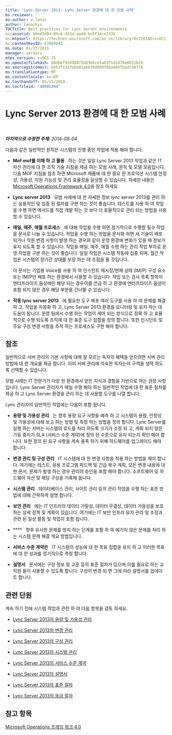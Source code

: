 ```yaml
---
title: 'Lync Server 2013: Lync Server 환경에 대 한 모범 사례'
ms.reviewer: ''
ms.author: v-lanac
author: lanachin
TOCTitle: Best practices for Lync Server environments
ms:assetid: b0e45d84-09c8-4d3e-aad0-bc6f34ce233b
ms:mtpsurl: https://technet.microsoft.com/en-us/library/Dn720348(v=OCS.15)
ms:contentKeyID: 63969642
ms.date: 01/27/2015
manager: serdars
mtps_version: v=OCS.15
ms.openlocfilehash: 00dbbf95990875b8366ce5a03f1d2d70e6652828
ms.sourcegitcommit: bb53f131fabb03a66f0d000f8ba668fbad190778
ms.translationtype: MT
ms.contentlocale: ko-KR
ms.lasthandoff: 05/11/2019
ms.locfileid: "40985394"
---
```

<div data-xmlns="http://www.w3.org/1999/xhtml">

<div class="topic" data-xmlns="http://www.w3.org/1999/xhtml" data-msxsl="urn:schemas-microsoft-com:xslt" data-cs="http://msdn.microsoft.com/en-us/">

<div data-asp="http://msdn2.microsoft.com/asp">

# <a name="best-practices-for-lync-server-2013-environments"></a>Lync Server 2013 환경에 대 한 모범 사례

</div>

<div id="mainSection">

<div id="mainBody">

<span> </span>

_**마지막으로 수정한 주제:** 2014-08-04_

다음과 같은 일반적인 원칙은 시스템의 진행 중인 작업에 적용 해야 합니다.

  - **Mof mof를 이해 하 고 활용**   하는 것은 일일 Lync Server 2013 작업과 같은 IT 자산 관리에 대 한 조직 기술 지침을 제공 하는 모범 사례, 원칙 및 모델 모음입니다. 다음 MOF 지침을 참조 하면 Microsoft 제품에 대 한 중요 한 프로덕션 시스템 안정성, 가용성, 지원 가능성 및 관리 효율성을 달성할 수 있습니다. 자세한 내용은 [Microsoft Operations Framework 4.0](http://go.microsoft.com/fwlink/p/?linkid=40939)을 참조 하세요.

  - **Lync server 2013**   모범 사례에 대 한 자세한 정보 lync server 2013를 관리 하는 실용적인 및 입증 된 절차를 구현 하는 것이 좋습니다. 테스트를 사용 하 여 작업을 수행 하면 메서드를 직접 개발 하는 것 보다 더 효율적으로 관리 되는 방법을 사용할 수 있습니다.

  - **매일, 매주, 매월 프로세스**   에 대해 작업을 수행 하면 정기적으로 수행할 필수 작업을 문서로 나눌 수 있습니다. 작업을 수행 하는 방법을 문서화 하면 새 기술이 배포 되거나 직원 변경 사항이 발생 하는 경우와 같이 운영 환경에 변화가 있을 때 정보가 유지 되도록 할 수 있습니다. 작업을 매일, 매주, 매월 수행 하는 관리 작업 부하로 운영 작업을 구분 하는 것이 좋습니다. 일일 작업은 시스템 작동에 집중 되며, 월간 작업은 시스템의 장기간 상태를 보장 하는 데 초점을 둘 것입니다.
    
    이 문서는 기업용 Voice를 사용 하 여 인스턴트 메시징/현재 상태 (IM/P) 구성 요소 또는 IM/P만 배포 하는 환경에서 사용할 수 있습니다. 작업 또는 검사 목록 항목이 엔터프라이즈 음성에만 해당 되는 경우이를 언급 하 고 환경에 엔터프라이즈 음성이 포함 되지 않은 경우 해당 부분을 건너뛸 수 있습니다.

  - **작동 lync server 2013**   에 필요한 도구 배포 여러 도구를 사용 하 여 문제를 해결 하 고, 작업을 자동화 하 고, Lync Server 2013 환경을 모니터링 및 유지 하는 데 도움이 됩니다. 운영 팀에서 수행 하는 작업이 제어 되는 방식으로 정확 하 고 효율적으로 수행 되도록 조직에 대 한 표준 도구 집합을 정의 합니다. 또한 인시던트 및 주요 구성 변경 사항을 추적 하는 프로세스도 구현 해야 합니다.

<div>

## <a name="reference"></a>참조

일반적으로 서버 관리의 기본 사항에 대해 잘 모르는 독자의 혜택을 얻으려면 서버 관리 방법에 대 한 개요를 제공 합니다. 이미 서버 관리에 익숙한 독자는이 구역을 생략 하도록 선택할 수 있습니다.

모범 사례는 IT 전문가가 다양 한 환경에서 얻은 지식과 경험을 기반으로 하는 권장 사항입니다. Lync Server 관리자가 매일 수행 해야 하는 일반적인 작업에 대 한 표준 절차를 제공 하 고 Lync Server 환경을 관리 하는 데 사용할 도구를 나열 합니다.

Lync 관리자의 일반적인 작업에는 다음이 포함 됩니다.

  - **용량 및 가용성 관리**   는 향후 용량 요구 사항을 예측 하 고 시스템의 용량, 안정성 및 가용성에 대해 보고 하는 방법 및 측정 하는 방법을 정의 합니다. Lync Server를 실행 하는 서버는 시스템의 로드를 처리 하도록 크기가 조정 되 고, 계획 되지 않은 가동 중지가 SLA (서비스 수준 계약)에 정의 된 수준으로 유지 되는지 확인 해야 합니다. 또한 정의 된 요구 사항을 계속 충족 하기 위해 하드웨어를 업그레이드 해야 합니다.

  - **변경 관리 및 구성 관리**   IT 시스템에 대 한 변경 사항을 적용 하는 방법을 제어 합니다. 여기에는 테스트, 응용 프로그램 피드백 및 긴급 복구 계획, 모든 변경 내용에 대 한 문서, 문제가 발생 하는 경우 관리의 승인을 포함 해야 합니다. 소프트웨어 및 하드웨어 자산 및 해당 구성을 기록해 둡니다.

  - **시스템 관리**   데이터베이스 관리, 사이트 관리 등의 관리 작업을 수행 하는 표준 방법에 대해 간략하게 설명 합니다.

  - **보안 관리**   에는 IT 인프라의 데이터 기밀성, 데이터 무결성, 데이터 가용성을 보호 하는 상세 정책 및 계획이 있습니다. 여기에는 IT 보안 인프라 유지 관리 및 조정과 관련 된 일상 활동 및 작업이 포함 됩니다.

  - ****   향후 유사한 문제를 방지 하는 단계를 포함 하 여 예기치 않은 문제를 처리 하는 시스템 문제 해결 개요 방법입니다.

  - **서비스 수준 계약은**   IT 시스템의 성능에 대 한 목표 집합을 유지 하 고 이러한 목표에 대 한 성과를 정기적으로 측정 합니다.

  - **설명서**   문서에는 구성 정보 및 교훈 등의 표준 절차가 있으며,이를 필요로 하는 교직원 들이 사용할 수 있도록 합니다. 구성이 변경 되 면 그에 따라 설명서를 업데이트 합니다.

</div>

<div>

## <a name="related-sections"></a>관련 단원

계속 하기 전에 시스템 작업과 관련 하 여 다음 항목을 검토 하세요.

  - [Lync Server 2013의 용량 및 가용성 관리](lync-server-2013-capacity-and-availability-management.md)

  - [Lync Server 2013의 변경 관리](lync-server-2013-change-management.md)

  - [Lync Server 2013의 구성 관리](lync-server-2013-configuration-management.md)

  - [Lync Server 2013의 시스템 관리](lync-server-2013-system-administration.md)

  - [Lync Server 2013의 서비스 수준 계약](lync-server-2013-service-level-agreements.md)

  - [Lync Server 2013의 설명서](lync-server-2013-documentation.md)

  - [Lync Server 2013의 표준 절차](lync-server-2013-standard-procedures.md)

  - [Lync Server 2013의 응급 절차](lync-server-2013-emergency-procedures.md)

</div>

<div>

## <a name="see-also"></a>참고 항목


[Microsoft Operations 프레임 워크 4.0](http://go.microsoft.com/fwlink/p/?linkid=40939)  
  

</div>

</div>

<span> </span>

</div>

</div>

</div>

